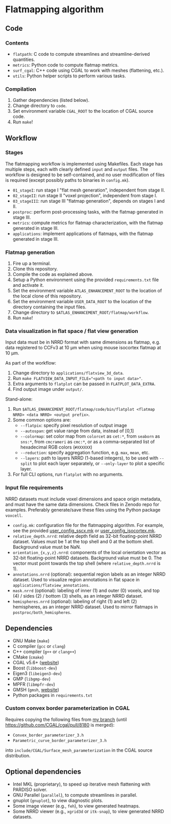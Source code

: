 # Flatmapping algorithm

## Code

### Contents

+ `flatpath`: C code to compute streamlines and streamline-derived quantities.
+ `metrics`: Python code to compute flatmap metrics.
+ `surf_cgal`: C++ code using CGAL to work with meshes (flattening, etc.).
+ `utils`: Python helper scripts to perform various tasks.

### Compilation

1. Gather dependencies (listed below).
2. Change directory to `code`.
3. Set environment variable `CGAL_ROOT` to the location of CGAL source code.
4. Run `make`!

## Workflow

### Stages

The flatmapping workflow is implemented using Makefiles. Each stage has multiple steps, each with clearly defined `input` and `output` files. The workflow is designed to be self-contained, and no user modification of files is required (except possibly paths to binaries in `config.mk`).

+ `01_stageI`: run stage I "flat mesh generation", independent from stage II.
+ `02_stageII`: run stage II "voxel projection", independent from stage I.
+ `03_stageIII`: run stage III "flatmap generation", depends on stages I and II.
+ `postproc`: perform post-processing tasks, with the flatmap generated in stage III.
+ `metrics`: compute metrics for flatmap characterization, with the flatmap generated in stage III.
+ `applications`: implement applications of flatmaps, with the flatmap generated in stage III.

### Flatmap generation

1. Fire up a terminal.
2. Clone this repository.
3. Compile the code as explained above.
4. Setup a Python environment using the provided `requirements.txt` file and activate it.
5. Set the environment variable `ATLAS_ENHANCEMENT_ROOT` to the location of the local clone of this repository.
6. Set the environment variable `USER_DATA_ROOT` to the location of the directory containing the input files.
7. Change directory to `$ATLAS_ENHANCEMENT_ROOT/flatmap/workflow`.
8. Run `make`!

### Data visualization in flat space / flat view generation

Input data must be in NRRD format with same dimensions as flatmap, e.g. data registered to CCFv3 at 10 μm when using mouse isocortex flatmap at 10 μm.

As part of the workflow:

1. Change directory to `applications/flatview_3d_data`.
2. Run `make FLATVIEW_DATA_INPUT_FILE="<path to input data>"`.
3. Extra arguments to `flatplot` can be passed in `FLATPLOT_DATA_EXTRA`.
4. Find output image under `output/`.

Stand-alone:

1. Run `$ATLAS_ENHANCEMENT_ROOT/flatmap/code/bin/flatplot <flatmap NRRD> <data NRRD> <output prefix>`.
2. Some common options are:
   + `--flatpix`: specify pixel resolution of output image
   + `--autospan`: get value range from data, instead of [0,1]
   + `--colormap`: set color map from `colorcet` as `cet:*`, from `seaborn` as `sns:*`, from `cmcrameri` as `cmc:*`, or as a comma-separated list of hexadecimal RGB colors (`#XXXXXX`)
   + `--reduction`: specify aggregation function, e.g. `max`, `mean`, etc.
   + `--layers`: path to layers NRRD (1-based integers), to be used with `--split` to plot each layer separately, or `--only-layer` to plot a specific layer.
4. For full CLI options, run `flatplot` with no arguments.

### Input file requirements

NRRD datasets must include voxel dimensions and space origin metadata, and must have the same data dimensions. Check files in Zenodo repo for examples. Preferably generate/save these files using the Python package `voxcell`.

+ `config.mk`: configuration file for the flatmapping algorithm. For example, see the provided [user_config_sscx.mk](examples/user_config_sscx.mk) or [user_config_isocortex.mk](examples/user_config_isocortex.mk).
+ `relative_depth.nrrd`: relative depth field as 32-bit floating-point NRRD dataset. Values must be 1 at the top shell and 0 at the bottom shell. Background value must be NaN.
+ `orientation_{x,y,z}.nrrd`: components of the local orientation vector as 32-bit floating-point NRRD datasets. Background value must be 0. The vector must point towards the top shell (where `relative_depth.nrrd` is 1).
+ `annotations.nrrd` (optional): sequential region labels as an integer NRRD dataset. Used to visualize region annotations in flat space in `applications/flatview_annotations`.
+ `mask.nrrd` (optional): labeling of inner (1) and outer (0) voxels, and top (4) / sides (2) / bottom (3) shells, as an integer NRRD dataset.
+ `hemispheres.nrrd` (optional): labeling of right (1) and left (2) hemispheres, as an integer NRRD dataset. Used to mirror flatmaps in `postproc/both_hemispheres`.

## Dependencies

+ GNU Make (`make`)
+ C compiler (`gcc` or `clang`)
+ C++ compiler (`g++` or `clang++`)
+ CMake (`cmake`)
+ CGAL v5.6+ ([website](https://www.cgal.org))
+ Boost (`libboost-dev`)
+ Eigen3 (`libeigen3-dev`)
+ GMP (`libgmp-dev`)
+ MPFR (`libmpfr-dev`)
+ GMSH (`gmsh`, [website](http://gmsh.info))
+ Python packages in `requirements.txt`

### Custom convex border parameterization in CGAL

Requires copying the following files from [my branch](https://github.com/seirios/cgal/tree/border-parameterization/Surface_mesh_parameterization/include/CGAL/Surface_mesh_parameterization) (until https://github.com/CGAL/cgal/pull/8180 is merged):

+ `Convex_border_parameterizer_3.h`
+ `Parametric_curve_border_parameterizer_3.h`

into `include/CGAL/Surface_mesh_parameterization` in the CGAL source distribution.

## Optional dependencies

+ Intel MKL (proprietary), to speed up iterative mesh flattening with PARDISO solver.
+ GNU Parallel (`parallel`), to compute streamlines in parallel.
+ gnuplot (`gnuplot`), to view diagnostic plots.
+ Some image viewer (e.g., `feh`), to view generated heatmaps.
+ Some NRRD viewer (e.g., `xgrid3d` or `itk-snap`), to view generated NRRD datasets.
